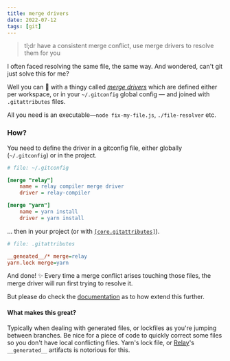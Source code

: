 ```yaml
---
title: merge drivers
date: 2022-07-12
tags: [git]
---
```


> tl;dr have a consistent merge conflict, use merge drivers to resolve them for you

I often faced resolving the same file, the same way. And wondered, can't git just solve this for me?

Well you can 🥳 with a thingy called
[_merge drivers_](https://git-scm.com/docs/gitattributes#_defining_a_custom_merge_driver) which are defined either per
workspace, or in your `~/.gitconfig` global config — and joined with `.gitattributes` files.

All you need is an executable—`node fix-my-file.js`, `./file-resolver` etc.

### How?

You need to define the driver in a gitconfig file, either globally (`~/.gitconfig`) or in the project.

```ini
# file: ~/.gitconfig

[merge "relay"]
    name = relay compiler merge driver
    driver = relay-compiler

[merge "yarn"]
    name = yarn install
    driver = yarn install
```

... then in your project (or with
[`[core.gitattributes]`](https://git-scm.com/docs/git-config#Documentation/git-config.txt-coreattributesFile)).

```ini
# file: .gitattributes

__geneated__/* merge=relay
yarn.lock merge=yarn
```

And done! ✨ Every time a merge conflict arises touching those files, the merge driver will run first trying to resolve
it.

But please do check the [documentation](https://git-scm.com/docs/gitattributes#_defining_a_custom_merge_driver) as to
how extend this further.

#### What makes this great?

Typically when dealing with generated files, or lockfiles as you're jumping between branches. Be nice for a piece of
code to quickly correct some files so you don't have local conflicting files. Yarn's lock file, or
[Relay](https://relay.dev)'s `__generated__` artifacts is notorious for this.
